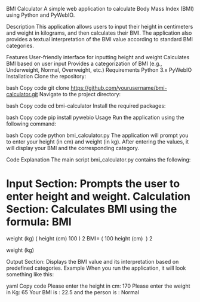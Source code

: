 BMI Calculator
A simple web application to calculate Body Mass Index (BMI) using Python and PyWebIO.

Description
This application allows users to input their height in centimeters and weight in kilograms, and then calculates their BMI. The application also provides a textual interpretation of the BMI value according to standard BMI categories.

Features
User-friendly interface for inputting height and weight
Calculates BMI based on user input
Provides a categorization of BMI (e.g., Underweight, Normal, Overweight, etc.)
Requirements
Python 3.x
PyWebIO
Installation
Clone the repository:

bash
Copy code
git clone https://github.com/yourusername/bmi-calculator.git
Navigate to the project directory:

bash
Copy code
cd bmi-calculator
Install the required packages:

bash
Copy code
pip install pywebio
Usage
Run the application using the following command:

bash
Copy code
python bmi_calculator.py
The application will prompt you to enter your height (in cm) and weight (in kg). After entering the values, it will display your BMI and the corresponding category.

Code Explanation
The main script bmi_calculator.py contains the following:

Input Section: Prompts the user to enter height and weight.
Calculation Section: Calculates BMI using the formula:
BMI
=
weight (kg)
(
height (cm)
100
)
2
BMI= 
( 
100
height (cm)
​
 ) 
2
 
weight (kg)
​
 
Output Section: Displays the BMI value and its interpretation based on predefined categories.
Example
When you run the application, it will look something like this:

yaml
Copy code
Please enter the height in cm: 170
Please enter the weight in Kg: 65
Your BMI is : 22.5 and the person is : Normal

